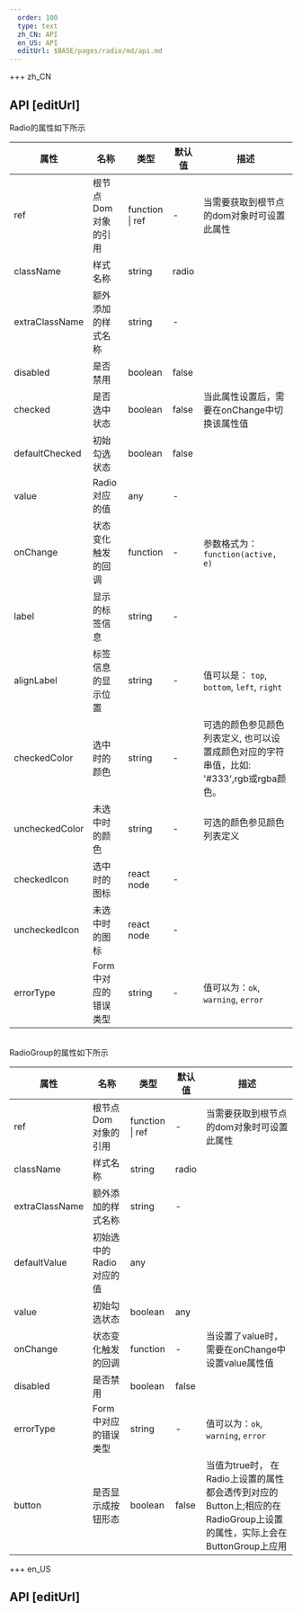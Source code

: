 ```yaml
---   
  order: 100
  type: text
  zh_CN: API
  en_US: API
  editUrl: $BASE/pages/radio/md/api.md
---      
```


+++  zh_CN
## API [editUrl]       
Radio的属性如下所示    


| 属性 | 名称 | 类型 | 默认值 | 描述 |
| --- | --- | --- | --- | --- |
| ref | 根节点Dom对象的引用 | function \| ref | - | 当需要获取到根节点的dom对象时可设置此属性 |
| className | 样式名称 | string | radio |  |
| extraClassName | 额外添加的样式名称 | string | - |  |
| disabled | 是否禁用 | boolean | false |  |
| checked | 是否选中状态 | boolean | false | 当此属性设置后，需要在onChange中切换该属性值 |
| defaultChecked | 初始勾选状态 | boolean | false |  |
| value | Radio对应的值 | any | - |  |
| onChange | 状态变化触发的回调 | function | - | 参数格式为： <Code>function(active, e)</Code> |
| label | 显示的标签信息 | string | - |  |
| alignLabel | 标签信息的显示位置 | string | - | 值可以是： <Code>top</Code>, <Code>bottom</Code>, <Code>left</Code>, <Code>right</Code> |
| checkedColor | 选中时的颜色 | string | - | 可选的颜色参见颜色列表定义, 也可以设置成颜色对应的字符串值，比如: '#333',rgb或rgba颜色。 |
| uncheckedColor | 未选中时的颜色 | string | - | 可选的颜色参见颜色列表定义 |
| checkedIcon | 选中时的图标 | react node | - |  |
| uncheckedIcon | 未选中时的图标 | react node | - |  |
| errorType | Form中对应的错误类型 | string | - | 值可以为：<Code>ok</Code>, <Code>warning</Code>, <Code>error</Code> |

<br/>
RadioGroup的属性如下所示    


| 属性 | 名称 | 类型 | 默认值 | 描述 |
| --- | --- | --- | --- | --- |
| ref | 根节点Dom对象的引用 | function \| ref | - | 当需要获取到根节点的dom对象时可设置此属性 |
| className | 样式名称 | string | radio |  |
| extraClassName | 额外添加的样式名称 | string | - |  |
| defaultValue | 初始选中的Radio对应的值 | any |  |  |
| value | 初始勾选状态 | boolean | any |  |
| onChange | 状态变化触发的回调 | function | - | 当设置了value时，需要在onChange中设置value属性值 |
| disabled | 是否禁用 | boolean | false |  |
| errorType | Form中对应的错误类型 | string | - | 值可以为：<Code>ok</Code>, <Code>warning</Code>, <Code>error</Code> |
| button | 是否显示成按钮形态 | boolean | false | 当值为true时， 在Radio上设置的属性都会透传到对应的Button上;相应的在RadioGroup上设置的属性，实际上会在ButtonGroup上应用 |

+++ en_US
## API [editUrl]     


